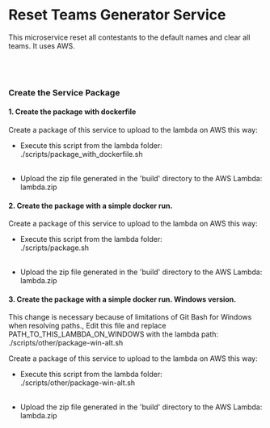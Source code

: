 Reset Teams Generator Service
=======================================

This microservice reset all contestants to the default names and clear all teams.
It uses AWS.
<br />  <br />
<br />  <br />


### Create the Service Package 

#### 1. Create the package with dockerfile 

Create a package of this service to upload to the lambda on AWS this way:
* Execute this script from the lambda folder: <br />
./scripts/package_with_dockerfile.sh
<br /> <br />

* Upload the zip file generated in the 'build' directory to the AWS Lambda: <br /> 
lambda.zip


#### 2. Create the package with a simple docker run.

Create a package of this service to upload to the lambda on AWS this way:
* Execute this script from the lambda folder: <br />
./scripts/package.sh
<br /> <br />

* Upload the zip file generated in the 'build' directory to the AWS Lambda: <br /> 
lambda.zip


#### 3. Create the package with a simple docker run. Windows version. 

This change is necessary because of limitations of Git Bash for Windows <br />
when resolving paths., 
Edit this file and replace PATH_TO_THIS_LAMBDA_ON_WINDOWS with the lambda path: <br />
./scripts/other/package-win-alt.sh

Create a package of this service to upload to the lambda on AWS this way:
* Execute this script from the lambda folder: <br />
./scripts/other/package-win-alt.sh
<br /> <br />

* Upload the zip file generated in the 'build' directory to the AWS Lambda: <br /> 
lambda.zip

